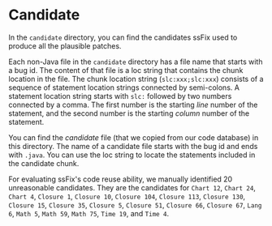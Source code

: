 # Candidate

In the `candidate` directory, you can find the candidates ssFix used to produce all the plausible patches.

Each non-Java file in the `candidate` directory has a file name that starts with a bug id. The content of that file is a loc string that contains the chunk location in the file. The chunk location string (`slc:xxx;slc:xxx`) consists of a sequence of statement location strings connected by semi-colons. A statement location string starts with `slc:` followed by two numbers connected by a comma. The first number is the starting *line* number of the statement, and the second number is the starting *column* number of the statement.

You can find the *candidate* file (that we copied from our code database) in this directory. The name of a candidate file starts with the bug id and ends with `.java`. You can use the loc string to locate the statements included in the candidate chunk.

For evaluating ssFix's code reuse ability, we manually identified 20 unreasonable candidates. They are the candidates for `Chart 12`, `Chart 24`, `Chart 4`, `Closure 1`, `Closure 10`, `Closure 104`, `Closure 113`, `Closure 130`, `Closure 15`, `Closure 35`, `Closure 5`, `Closure 51`, `Closure 66`, `Closure 67`, `Lang 6`, `Math 5`, `Math 59`, `Math 75`, `Time 19`, and `Time 4`.
